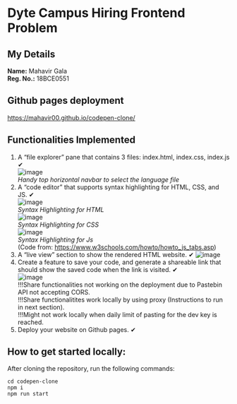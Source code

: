# Dyte Campus Hiring Frontend Problem
## My Details
**Name:** Mahavir Gala<br>**Reg. No.:** 18BCE0551
## Github pages deployment<br>
https://mahavir00.github.io/codepen-clone/<br>
## Functionalities Implemented
1. A “file explorer” pane that contains 3 files: index.html, index.css, index.js ✔ <br>![image](https://user-images.githubusercontent.com/53480608/126041559-0568427d-80a3-40ea-8714-84e462526f49.png)<br>*Handy top horizontal navbar to select the language file*
2. A “code editor” that supports syntax highlighting for HTML, CSS, and JS. ✔<br>![image](https://user-images.githubusercontent.com/53480608/126041741-1e28e422-1e55-4b1c-bad0-f83e1b487789.png)<br>*Syntax Highlighting for HTML*<br>![image](https://user-images.githubusercontent.com/53480608/126041786-26548715-2a40-4534-87ef-823fa76c2e48.png)<br>*Syntax Highlighting for CSS*<br>![image](https://user-images.githubusercontent.com/53480608/126041804-3fe240ae-b74b-46ba-b51e-0bbc5f8d8c44.png)<br>*Syntax Highlighting for Js*<br>(Code from: https://www.w3schools.com/howto/howto_js_tabs.asp)
3. A “live view” section to show the rendered HTML website. ✔ ![image](https://user-images.githubusercontent.com/53480608/126041853-8dbfc416-509f-4db5-851f-f02145c40349.png)
4. Create a feature to save your code, and generate a shareable link that should show the saved code when the link is visited. ✔<br>![image](https://user-images.githubusercontent.com/53480608/126042242-255451ef-0637-4f36-9a7e-58727f90bbb5.png)
<br>!!!Share functionalities not working on the deployment due to Pastebin API not accepting CORS.<br>!!!Share functionalitites work locally by using proxy (Instructions to run in next section). <br>!!!Might not work locally when daily limit of pasting for the dev key is reached.
5. Deploy your website on Github pages. ✔ 

## How to get started locally:
After cloning the repository, run the following commands:
```
cd codepen-clone
npm i
npm run start
```
